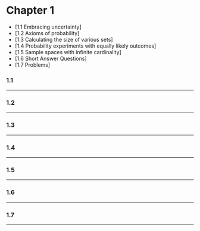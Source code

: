 # Chapter 1
  * [1.1 Embracing uncertainty]
  * [1.2 Axioms of probability]
  * [1.3 Calculating the size of various sets]
  * [1.4 Probability experiments with equally likely outcomes]
  * [1.5 Sample spaces with infinite cardinality]
  * [1.6 Short Answer Questions]
  * [1.7 Problems]
  
### 1.1
___
### 1.2
___
### 1.3
___
### 1.4
___
### 1.5
___
### 1.6
___
### 1.7
___

